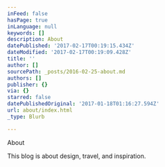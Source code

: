 ```yaml
---
inFeed: false
hasPage: true
inLanguage: null
keywords: []
description: About
datePublished: '2017-02-17T00:19:15.434Z'
dateModified: '2017-02-17T00:19:09.428Z'
title: ''
author: []
sourcePath: _posts/2016-02-25-about.md
authors: []
publisher: {}
via: {}
starred: false
datePublishedOriginal: '2017-01-18T01:16:27.594Z'
url: about/index.html
_type: Blurb

---
```

About

This blog is about design, travel, and inspiration.